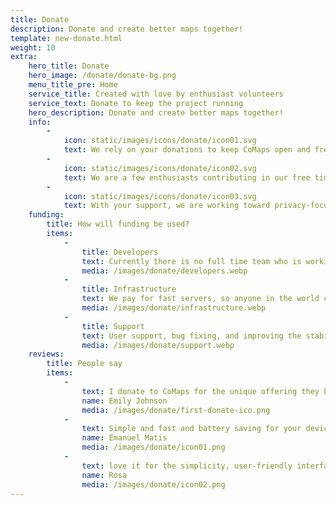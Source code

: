 ```yaml
---
title: Donate
description: Donate and create better maps together!
template: new-donate.html
weight: 10
extra:
    hero_title: Donate
    hero_image: /donate/donate-bg.png
    menu_title_pre: Home
    service_title: Created with love by enthusiast volunteers
    service_text: Donate to keep the project running
    hero_description: Donate and create better maps together!
    info:
        -
            icon: static/images/icons/donate/icon01.svg
            text: We rely on your donations to keep CoMaps open and free
        -
            icon: static/images/icons/donate/icon02.svg
            text: We are a few enthusiasts contributing in our free time, and spending our families' money on the project. We love what we do, and we love our users
        -
            icon: static/images/icons/donate/icon03.svg
            text: With your support, we are working toward privacy-focused map navigation that is the preferred choice on the market
    funding:
        title: How will funding be used?
        items:
            -
                title: Developers
                text: Currently there is no full time team who is working to develop new features and improve the service. To consistently move the product forward, a core team is needed.
                media: /images/donate/developers.webp
            -
                title: Infrastructure
                text: We pay for fast servers, so anyone in the world can download free map data updates without delays. The maps data transfers are hundreds of terabytes monthly, and the amount is growing.
                media: /images/donate/infrastructure.webp
            -
                title: Support
                text: User support, bug fixing, and improving the stability of the app are at the top of our priorities. There are 2000+ issues on GitHub and growing every day, with items to address on AppStore, Google Play, and support emails.
                media: /images/donate/support.webp
    reviews:
        title: People say
        items:
            -
                text: I donate to CoMaps for the unique offering they bring, and to support positive change
                name: Emily Johnson
                media: /images/donate/first-donate-ico.png
            -
                text: Simple and fast and battery saving for your device and it's free. I donated a small sum for support and I suggest please support this app. Thank you!
                name: Emanuel Matis
                media: /images/donate/icon01.png
            -
                text: love it for the simplicity, user-friendly interface. I would like to make a donation to support your effort
                name: Rosa
                media: /images/donate/icon02.png
---
```

